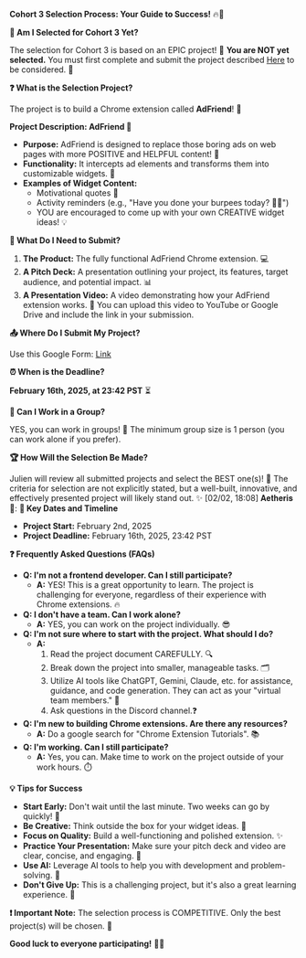 **Cohort 3 Selection Process: Your Guide to Success!** 🔥🚀

**🤔 Am I Selected for Cohort 3 Yet?**

The selection for Cohort 3 is based on an EPIC project! 🎉 **You are NOT yet selected.** You must first complete and submit the project described [Here](https://docs.google.com/document/d/1TMQuw8hObO58TBJYjHq1joYAFIJ0-dk9Ri2oIe9FV1U) to be considered. 💪

**❓ What is the Selection Project?**

The project is to build a Chrome extension called **AdFriend**! 🤖 

**Project Description: AdFriend 🌈**

* **Purpose:** AdFriend is designed to replace those boring ads on web pages with more POSITIVE and HELPFUL content! 🤩
* **Functionality:** It intercepts ad elements and transforms them into customizable widgets. 🤯
* **Examples of Widget Content:**
    * Motivational quotes 🌟
    * Activity reminders (e.g., "Have you done your burpees today? 🤸‍♀️")
    * YOU are encouraged to come up with your own CREATIVE widget ideas! 💡

**📝 What Do I Need to Submit?**

1. **The Product:** The fully functional AdFriend Chrome extension. 💻
2. **A Pitch Deck:** A presentation outlining your project, its features, target audience, and potential impact. 📊
3. **A Presentation Video:** A video demonstrating how your AdFriend extension works. 🎥 You can upload this video to YouTube or Google Drive and include the link in your submission.

**📤 Where Do I Submit My Project?**

Use this Google Form: [Link](https://docs.google.com/forms/d/e/1FAIpQLSfaLiLPnmz2tsKWAKj6b3ImgMywGHZJ8rAm_PXFpbD90DgjNw/viewform?usp=header)

**⏰ When is the Deadline?**

**February 16th, 2025, at 23:42 PST** ⏳

**👥 Can I Work in a Group?**

YES, you can work in groups! 🎉 The minimum group size is 1 person (you can work alone if you prefer).

**🏆 How Will the Selection Be Made?**

Julien will review all submitted projects and select the BEST one(s)! 🤩 The criteria for selection are not explicitly stated, but a well-built, innovative, and effectively presented project will likely stand out. ✨
[02/02, 18:08] 𝐀𝐞𝐭𝐡𝐞𝐫𝐢𝐬 🌼: **📅 Key Dates and Timeline**

* **Project Start:** February 2nd, 2025
* **Project Deadline:** February 16th, 2025, 23:42 PST

**❓ Frequently Asked Questions (FAQs)**

* **Q: I'm not a frontend developer. Can I still participate?**
    * **A:** YES! This is a great opportunity to learn. The project is challenging for everyone, regardless of their experience with Chrome extensions. 🔥
* **Q: I don't have a team. Can I work alone?**
    * **A:** YES, you can work on the project individually. 😎
* **Q: I'm not sure where to start with the project. What should I do?**
    * **A:**
        1. Read the project document CAREFULLY. 🔍
        2. Break down the project into smaller, manageable tasks. 🗂️
        3. Utilize AI tools like ChatGPT, Gemini, Claude, etc. for assistance, guidance, and code generation. They can act as your "virtual team members." 🤖
        4. Ask questions in the Discord channel.❓
* **Q: I'm new to building Chrome extensions. Are there any resources?**
    * **A:** Do a google search for "Chrome Extension Tutorials". 📚
* **Q: I'm working. Can I still participate?**
    * **A:** Yes, you can. Make time to work on the project outside of your work hours. ⏱️

**💡 Tips for Success**

* **Start Early:** Don't wait until the last minute. Two weeks can go by quickly! 🏃
* **Be Creative:** Think outside the box for your widget ideas. 🌈
* **Focus on Quality:** Build a well-functioning and polished extension. ✨
* **Practice Your Presentation:** Make sure your pitch deck and video are clear, concise, and engaging. 🎤
* **Use AI:** Leverage AI tools to help you with development and problem-solving. 🤖
* **Don't Give Up:** This is a challenging project, but it's also a great learning experience. 💪

**❗ Important Note:** The selection process is COMPETITIVE. Only the best project(s) will be chosen. 🥇

**Good luck to everyone participating!** 🎉🍀